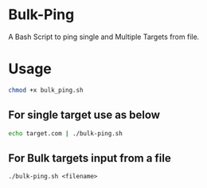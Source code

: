 # Bulk-Ping
A Bash Script to ping single and Multiple Targets from file.

# Usage 
```sh
chmod +x bulk_ping.sh
```
## For single target use as below
```sh
echo target.com | ./bulk-ping.sh
```
## For Bulk targets input from a file
```
./bulk-ping.sh <filename>
```
